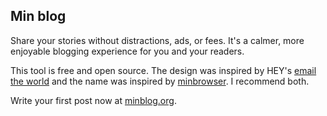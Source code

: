 ## Min blog
Share your stories without distractions, ads, or fees. It's a calmer, more enjoyable blogging experience for you and your readers. 

This tool is free and open source. The design was inspired by HEY's [email the world](https://www.hey.com/world/) and the name was inspired by [minbrowser](https://minbrowser.org/). I recommend both. 

Write your first post now at [minblog.org](https://www.minblog.org/).